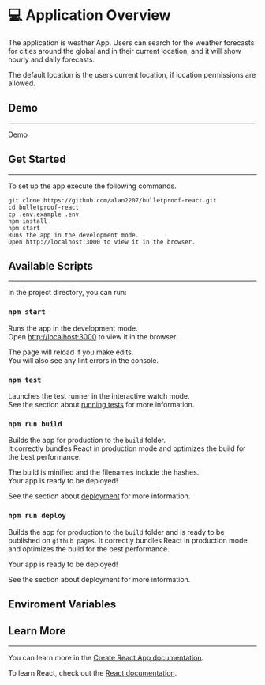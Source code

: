 # 💻 Application Overview

The application is weather App. Users can search for the weather forecasts for cities around the global and in their current location, and it will show hourly and daily forecasts.

The default location is the users current location, if location permissions are allowed.

## Demo

---

[Demo](https://bruneljohnson.github.io/WeatherApp/)

## Get Started

---

To set up the app execute the following commands.

```
git clone https://github.com/alan2207/bulletproof-react.git
cd bulletproof-react
cp .env.example .env
npm install
npm start
Runs the app in the development mode.
Open http://localhost:3000 to view it in the browser.

```

## Available Scripts

---

In the project directory, you can run:

### `npm start`

Runs the app in the development mode.\
Open [http://localhost:3000](http://localhost:3000) to view it in the browser.

The page will reload if you make edits.\
You will also see any lint errors in the console.

### `npm test`

Launches the test runner in the interactive watch mode.\
See the section about [running tests](https://facebook.github.io/create-react-app/docs/running-tests) for more information.

### `npm run build`

Builds the app for production to the `build` folder.\
It correctly bundles React in production mode and optimizes the build for the best performance.

The build is minified and the filenames include the hashes.\
Your app is ready to be deployed!

See the section about [deployment](https://facebook.github.io/create-react-app/docs/deployment) for more information.

### `npm run deploy`

Builds the app for production to the `build` folder and is ready to be published on `github pages`. It correctly bundles React in production mode and optimizes the build for the best performance.

Your app is ready to be deployed!

See the section about deployment for more information.

## Enviroment Variables

## Learn More

---

You can learn more in the [Create React App documentation](https://facebook.github.io/create-react-app/docs/getting-started).

To learn React, check out the [React documentation](https://reactjs.org/).
